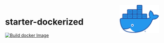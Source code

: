 <img align="right" width="128px" src="./assets/Moby-logo.webp">

# starter-dockerized

[![Build docker Image](https://github.com/Dup4/starter-dockerized/actions/workflows/build_docker_image.yml/badge.svg)](https://github.com/Dup4/starter-dockerized/actions/workflows/build_docker_image.yml)
